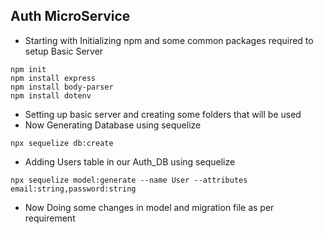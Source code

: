 ## Auth MicroService 

- Starting with Initializing npm and some common packages required to setup Basic Server
```
npm init 
npm install express
npm install body-parser
npm install dotenv
```
- Setting up basic server and creating some folders that will be used 
- Now Generating Database using sequelize 
```
npx sequelize db:create
```
- Adding Users table in our Auth_DB using sequelize 
```
npx sequelize model:generate --name User --attributes email:string,password:string
```
- Now Doing some changes in model and migration file as per requirement 